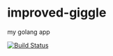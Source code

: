 # improved-giggle
my golang app

[![Build Status](https://travis-ci.org/sgoodliff/improved-giggle.svg?branch=master)](https://travis-ci.org/sgoodliff/improved-giggle)

